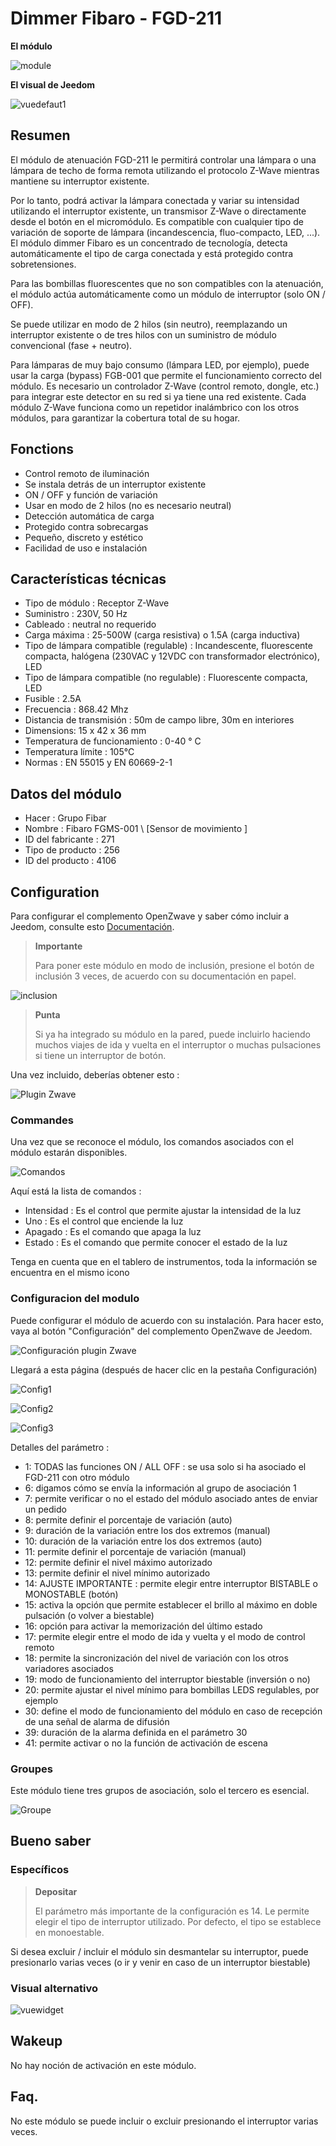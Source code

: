 # Dimmer Fibaro - FGD-211

**El módulo**

![module](images/fibaro.fgd211/module.jpg)

**El visual de Jeedom**

![vuedefaut1](images/fibaro.fgd211/vuedefaut1.jpg)

## Resumen

El módulo de atenuación FGD-211 le permitirá controlar una lámpara o una lámpara de techo de forma remota utilizando el protocolo Z-Wave mientras mantiene su interruptor existente.

Por lo tanto, podrá activar la lámpara conectada y variar su intensidad utilizando el interruptor existente, un transmisor Z-Wave o directamente desde el botón en el micromódulo. Es compatible con cualquier tipo de variación de soporte de lámpara (incandescencia, fluo-compacto, LED, ...). El módulo dimmer Fibaro es un concentrado de tecnología, detecta automáticamente el tipo de carga conectada y está protegido contra sobretensiones.

Para las bombillas fluorescentes que no son compatibles con la atenuación, el módulo actúa automáticamente como un módulo de interruptor (solo ON / OFF).

Se puede utilizar en modo de 2 hilos (sin neutro), reemplazando un interruptor existente o de tres hilos con un suministro de módulo convencional (fase + neutro).

Para lámparas de muy bajo consumo (lámpara LED, por ejemplo), puede usar la carga (bypass) FGB-001 que permite el funcionamiento correcto del módulo. Es necesario un controlador Z-Wave (control remoto, dongle, etc.) para integrar este detector en su red si ya tiene una red existente. Cada módulo Z-Wave funciona como un repetidor inalámbrico con los otros módulos, para garantizar la cobertura total de su hogar.

## Fonctions

-   Control remoto de iluminación
-   Se instala detrás de un interruptor existente
-   ON / OFF y función de variación
-   Usar en modo de 2 hilos (no es necesario neutral)
-   Detección automática de carga
-   Protegido contra sobrecargas
-   Pequeño, discreto y estético
-   Facilidad de uso e instalación

## Características técnicas

-   Tipo de módulo : Receptor Z-Wave
-   Suministro : 230V, 50 Hz
-   Cableado : neutral no requerido
-   Carga máxima : 25-500W (carga resistiva) o 1.5A (carga inductiva)
-   Tipo de lámpara compatible (regulable) : Incandescente, fluorescente compacta, halógena (230VAC y 12VDC con transformador electrónico), LED
-   Tipo de lámpara compatible (no regulable) : Fluorescente compacta, LED
-   Fusible : 2.5A
-   Frecuencia : 868.42 Mhz
-   Distancia de transmisión : 50m de campo libre, 30m en interiores
-   Dimensions: 15 x 42 x 36 mm
-   Temperatura de funcionamiento : 0-40 ° C
-   Temperatura límite : 105°C
-   Normas : EN 55015 y EN 60669-2-1

## Datos del módulo

-   Hacer : Grupo Fibar
-   Nombre : Fibaro FGMS-001 \ [Sensor de movimiento \]
-   ID del fabricante : 271
-   Tipo de producto : 256
-   ID del producto : 4106

## Configuration

Para configurar el complemento OpenZwave y saber cómo incluir a Jeedom, consulte esto [Documentación](https://doc.jeedom.com/es_ES/plugins/automation%20protocol/openzwave/).

> **Importante**
>
> Para poner este módulo en modo de inclusión, presione el botón de inclusión 3 veces, de acuerdo con su documentación en papel.

![inclusion](images/fibaro.fgd211/inclusion.jpg)

> **Punta**
>
> Si ya ha integrado su módulo en la pared, puede incluirlo haciendo muchos viajes de ida y vuelta en el interruptor o muchas pulsaciones si tiene un interruptor de botón.

Una vez incluido, deberías obtener esto :

![Plugin Zwave](images/fibaro.fgd211/information.jpg)

### Commandes

Una vez que se reconoce el módulo, los comandos asociados con el módulo estarán disponibles.

![Comandos](images/fibaro.fgd211/commandes.jpg)

Aquí está la lista de comandos :

-   Intensidad : Es el control que permite ajustar la intensidad de la luz
-   Uno : Es el control que enciende la luz
-   Apagado : Es el comando que apaga la luz
-   Estado : Es el comando que permite conocer el estado de la luz

Tenga en cuenta que en el tablero de instrumentos, toda la información se encuentra en el mismo icono

### Configuracion del modulo

Puede configurar el módulo de acuerdo con su instalación. Para hacer esto, vaya al botón "Configuración" del complemento OpenZwave de Jeedom.

![Configuración plugin Zwave](images/plugin/bouton_configuration.jpg)

Llegará a esta página (después de hacer clic en la pestaña Configuración)

![Config1](images/fibaro.fgd211/config1.jpg)

![Config2](images/fibaro.fgd211/config2.jpg)

![Config3](images/fibaro.fgd211/config3.jpg)

Detalles del parámetro :

-   1: TODAS las funciones ON / ALL OFF : se usa solo si ha asociado el FGD-211 con otro módulo
-   6: digamos cómo se envía la información al grupo de asociación 1
-   7: permite verificar o no el estado del módulo asociado antes de enviar un pedido
-   8: permite definir el porcentaje de variación (auto)
-   9: duración de la variación entre los dos extremos (manual)
-   10: duración de la variación entre los dos extremos (auto)
-   11: permite definir el porcentaje de variación (manual)
-   12: permite definir el nivel máximo autorizado
-   13: permite definir el nivel mínimo autorizado
-   14: AJUSTE IMPORTANTE : permite elegir entre interruptor BISTABLE o MONOSTABLE (botón)
-   15: activa la opción que permite establecer el brillo al máximo en doble pulsación (o volver a biestable)
-   16: opción para activar la memorización del último estado
-   17: permite elegir entre el modo de ida y vuelta y el modo de control remoto
-   18: permite la sincronización del nivel de variación con los otros variadores asociados
-   19: modo de funcionamiento del interruptor biestable (inversión o no)
-   20: permite ajustar el nivel mínimo para bombillas LEDS regulables, por ejemplo
-   30: define el modo de funcionamiento del módulo en caso de recepción de una señal de alarma de difusión
-   39: duración de la alarma definida en el parámetro 30
-   41: permite activar o no la función de activación de escena

### Groupes

Este módulo tiene tres grupos de asociación, solo el tercero es esencial.

![Groupe](images/fibaro.fgd211/groupe.jpg)

## Bueno saber

### Específicos

> **Depositar**
>
> El parámetro más importante de la configuración es 14. Le permite elegir el tipo de interruptor utilizado. Por defecto, el tipo se establece en monoestable.

Si desea excluir / incluir el módulo sin desmantelar su interruptor, puede presionarlo varias veces (o ir y venir en caso de un interruptor biestable)

### Visual alternativo

![vuewidget](images/fibaro.fgd211/vuewidget.jpg)

## Wakeup

No hay noción de activación en este módulo.

## Faq.

No este módulo se puede incluir o excluir presionando el interruptor varias veces.
